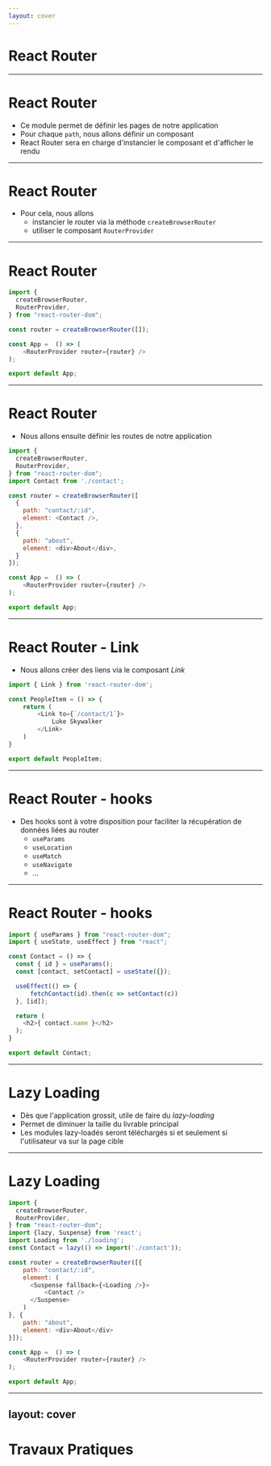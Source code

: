 ```yaml
---
layout: cover
---
```


# React Router

---

# React Router

* Ce module permet de définir les pages de notre application
* Pour chaque `path`, nous allons définir un composant
* React Router sera en charge d'instancier le composant et d'afficher le rendu

---

# React Router

* Pour cela, nous allons
  * instancier le router via la méthode `createBrowserRouter`
  * utiliser le composant `RouterProvider`

---

# React Router


```javascript
import {
  createBrowserRouter,
  RouterProvider,
} from "react-router-dom";

const router = createBrowserRouter([]);

const App =  () => (
    <RouterProvider router={router} />
);

export default App;
```

---

# React Router

* Nous allons ensuite définir les routes de notre application

```javascript
import {
  createBrowserRouter,
  RouterProvider,
} from "react-router-dom";
import Contact from './contact';

const router = createBrowserRouter([
  {
    path: "contact/:id",
    element: <Contact />,
  },
  {
    path: "about",
    element: <div>About</div>,
  }
]);

const App =  () => (
    <RouterProvider router={router} />
);

export default App;
```

---

# React Router - Link

* Nous allons créer des liens via le composant *Link*

```javascript
import { Link } from 'react-router-dom';

const PeopleItem = () => {
    return (
        <Link to={`/contact/1`}>
            Luke Skywalker
        </Link>
    )
}

export default PeopleItem;
```

---

# React Router - hooks

* Des hooks sont à votre disposition pour faciliter la récupération de données liées au router
  * `useParams`
  * `useLocation`
  * `useMatch`
  * `useNavigate`
  * ...

---

# React Router - hooks

```javascript
import { useParams } from "react-router-dom";
import { useState, useEffect } from "react";

const Contact = () => {
  const { id } = useParams();
  const [contact, setContact] = useState({});

  useEffect(() => {
      fetchContact(id).then(c => setContact(c))
  }, [id]);

  return (
    <h2>{ contact.name }</h2>
  );
}

export default Contact;
```

---

# Lazy Loading

* Dès que l'application grossit, utile de faire du *lazy-loading*
* Permet de diminuer la taille du livrable principal
* Les modules lazy-loadés seront téléchargés si et seulement si l'utilisateur va sur la page cible

---

# Lazy Loading

```javascript
import {
  createBrowserRouter,
  RouterProvider,
} from "react-router-dom";
import {lazy, Suspense} from 'react';
import Loading from './loading';
const Contact = lazy(() => import('./contact'));

const router = createBrowserRouter([{
    path: "contact/:id",
    element: (
      <Suspense fallback={<Loading />}>
          <Contact />
      </Suspense>
    )
}, {
    path: "about",
    element: <div>About</div>
}]);

const App =  () => (
    <RouterProvider router={router} />
);

export default App;
```

---
layout: cover
---

# Travaux Pratiques
